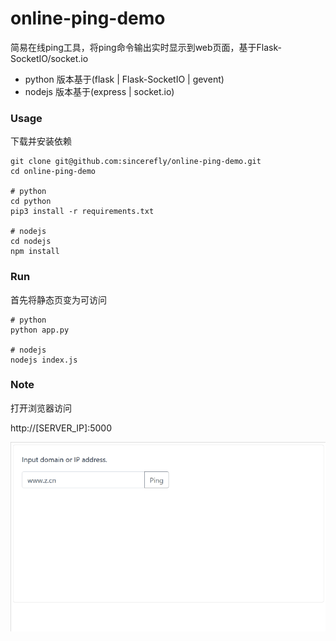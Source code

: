 # online-ping-demo

简易在线ping工具，将ping命令输出实时显示到web页面，基于Flask-SocketIO/socket.io

- python 版本基于(flask | Flask-SocketIO | gevent)
- nodejs 版本基于(express | socket.io)


### Usage

下载并安装依赖

```shell
git clone git@github.com:sincerefly/online-ping-demo.git
cd online-ping-demo

# python
cd python
pip3 install -r requirements.txt

# nodejs
cd nodejs
npm install
```

### Run

首先将静态页变为可访问

```shell
# python
python app.py

# nodejs
nodejs index.js
```

### Note

打开浏览器访问

http://[SERVER_IP]:5000


![ping](./1.gif)



